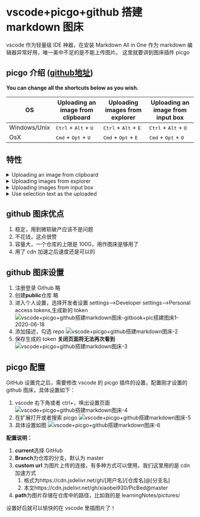 # vscode+picgo+github 搭建 markdown 图床

vscode 作为轻量级 IDE 神器，在安装 Markdown All in One 作为 markdown 编辑器异常好用，唯一美中不足的是不能上传图片。
这里就要讲到图床插件 picgo

## picgo 介绍 ([github地址](https://github.com/PicGo/vs-picgo))

**You can change all the shortcuts below as you wish.**

| OS           | Uploading an image from clipboard               | Uploading images from explorer                  | Uploading an image from input box               |
| ------------ | ----------------------------------------------- | ----------------------------------------------- | ----------------------------------------------- |
| Windows/Unix | <kbd>Ctrl</kbd> + <kbd>Alt</kbd> + <kbd>U</kbd> | <kbd>Ctrl</kbd> + <kbd>Alt</kbd> + <kbd>E</kbd> | <kbd>Ctrl</kbd> + <kbd>Alt</kbd> + <kbd>O</kbd> |
| OsX          | <kbd>Cmd</kbd> + <kbd>Opt</kbd> + <kbd>U</kbd>  | <kbd>Cmd</kbd> + <kbd>Opt</kbd> + <kbd>E</kbd>  | <kbd>Cmd</kbd> + <kbd>Opt</kbd> + <kbd>O</kbd>  |

## 特性

<details>
<summary>Uploading an image from clipboard</summary>
<img src="https://i.loli.net/2019/04/09/5cac17d2d2265.gif" alt="clipboard.gif">
</details>

<details>
<summary>Uploading images from explorer</summary>
<img src="https://i.loli.net/2019/04/09/5cac17eea0d65.gif" alt="explorer.gif">
</details>

<details>
<summary>Uploading images from input box</summary>
<img src="https://i.loli.net/2019/04/09/5cac17fe52a86.gif" alt="input box.gif">
</details>

<details>
<summary>Use selection text as the uploaded </summary>
<img src="https://i.loli.net/2019/04/09/5cac180fb1dc7.gif" alt="selection.gif">
<b>Notice: These characters: <code>\$</code>, <code>:</code>, <code>/</code>, <code>?</code> and newline will be ignored in the image name. </b>(Because they are invalid for file names.)
</details>

## github 图床优点

1. 稳定，用到微软破产应该不是问题
2. 不花钱，这点很赞
3. 容量大，一个仓库的上限是 100G，用作图床是够用了
4. 用了 cdn 加速之后速度还是可以的

## github 图床设置

1. 注册登录 Github
   略
2. 创建**public**仓库
   略
3. 进入个人设置，选择开发者设置
   settings-->Developer settings-->Personal access tokens,生成新的 token
   ![vscode+picgo+github搭建markdown图床-gitbook+pic搭建图床1-2020-06-18](https://cdn.jsdelivr.net/gh/xiaobei930/picBed@master/learningNotes/vscode+picgo+github搭建markdown图床-gitbook+pic搭建图床1-2020-06-18.png)
4. 添加描述，勾选 repo
   ![vscode+picgo+github搭建markdown图床-2](https://cdn.jsdelivr.net/gh/xiaobei930/picBed@master/learningNotes/vscode+picgo+github搭建markdown图床-2.png)
5. 保存生成的 token **关闭页面将无法再次看到**
   ![vscode+picgo+github搭建markdown图床-3](https://cdn.jsdelivr.net/gh/xiaobei930/picBed@master/learningNotes/vscode+picgo+github搭建markdown图床-3.png)

## picgo 配置

GitHub 设置完之后，需要修改 vscode 的 picgo 插件的设置，配置刚才设置的 github 图床，具体设置如下：

1. vscode 右下角或者 ctrl+，唤出设置页面
   ![vscode+picgo+github搭建markdown图床-4](https://cdn.jsdelivr.net/gh/xiaobei930/picBed@master/learningNotes/vscode+picgo+github搭建markdown图床-4.png)
2. 在扩展打开或者搜索 picgo
   ![vscode+picgo+github搭建markdown图床-5](https://cdn.jsdelivr.net/gh/xiaobei930/picBed@master/learningNotes/vscode+picgo+github搭建markdown图床-5.png)
3. 具体设置如图
   ![vscode+picgo+github搭建markdown图床-6](https://cdn.jsdelivr.net/gh/xiaobei930/picBed@master/learningNotes/vscode+picgo+github搭建markdown图床-6.png)

**配置说明：**

1. **current**选择 GitHub
2. **Branch**为仓库的分支，默认为 master
3. **custom url** 为图片上传的连接，有多种方式可以使用，我们这里用的是 cdn 加速方式
   1. 格式为https://cdn.jsdelivr.net/gh/[用户名]/[仓库名]@[分支名]
   2. 本文https://cdn.jsdelivr.net/gh/xiaobei930/PicBed@master
4. **path**为图片存储在仓库中的路径，比如我的是 learningNotes/pictures/

设置好后就可以愉快的在 vscode 里插图片了！
